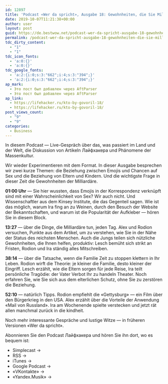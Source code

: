 ```yaml
---
id: 12897
title: 'Podcast «Wer da spricht», Ausgabe 18: Gewohnheiten, die Sie Milliardär'
date: 2019-10-07T11:21:38+00:00
author: user
layout: post
guid: https://de.bestwow.net/podcast-wer-da-spricht-ausgabe-18-gewohnheiten-die-sie-milliard-r/
permalink: /podcast-wer-da-spricht-ausgabe-18-gewohnheiten-die-sie-milliard-r/
tdc_dirty_content:
  - "1"
  - "1"
tdc_icon_fonts:
  - 'a:0:{}'
  - 'a:0:{}'
tdc_google_fonts:
  - 'a:2:{i:0;s:3:"662";i:4;s:3:"394";}'
  - 'a:2:{i:0;s:3:"662";i:4;s:3:"394";}'
ap_mark:
  - Это пост был добавлен через AftParser
  - Это пост был добавлен через AftParser
ap_link:
  - https://lifehacker.ru/kto-by-govoril-18/
  - https://lifehacker.ru/kto-by-govoril-18/
post_views_count:
  - "9"
  - "9"
categories:
  - Business
---
```

In diesem Podcast — Live-Gespräch über das, was passiert im Land und der Welt, die Diskussion von Artikeln Лайфхакера und Phänomene der Massenkultur.

Wir wieder Experimentieren mit dem Format. In dieser Ausgabe besprechen wir zwei kurze Themen: die Beziehung zwischen Emojis und Chancen auf Sex und die Beziehung von Eltern und Kindern. Und die wichtigste Frage in dieser Zeit die Gewohnheiten der Milliardäre.</p> 

**01:00 Uhr** — Sie hier wussten, dass Emojis in der Korrespondenz verknüpft sind mit einer Wahrscheinlichkeit von Sex? Wir auch nicht. Und Wissenschaftler aus dem Kinsey Institute, die das Gegenteil sagen. Wie ist das möglich, warum Ira fing an zu Weinen, durch den Besuch der Website der Bekanntschaften, und warum ist die Popularität der Aufkleber — hören Sie in diesem Block.

**13:27** — über die Dinge, die Milliardäre tun, jeden Tag. Alex und Rodion versuchen, Punkte aus dem Artikel, um zu verstehen, wie Sie in der Nähe der Status des reichsten Menschen. Auch die Jungs teilen sich nützliche Gewohnheiten, die Ihnen helfen, produktiv: Lesch bemüht sich strikt an Fristen, Rodion und Ira ständig alles Mitschreiben.

**38:14** — über die Tatsache, wenn die Familie Zeit zu stoppen klettern in Ihr Leben. Rodion wirft die Theorie: je kleiner die Familie, desto kleiner der Eingriff. Lesch erzählt, wie die Eltern sorgen für jede Reise, Ira teilt persönliche Tragödie: der Vater Verbot Ihr zu handeln Theater. Noch erfahren Sie, wie Sie sich aus dem elterlichen Schutz, ohne Sie zu zerstören die Beziehung.

**52:10** — natürlich Tipps. Rodion empfiehlt die «Gettysburg» — ein Film über den Bürgerkrieg in den USA. Alex erzählt über die Vorteile der Anwendung «Mail von Russland». Ira am Wochenende spielte verstecken und jetzt rät allen manchmal zurück in die kindheit.

Noch mehr interessante Gespräche und lustige Witze — in früheren Versionen «Wer da spricht».

Abonnieren Sie den Podcast Лайфхакера und hören Sie ihn dort, wo es bequem ist:

  * Simplecast →
  * RSS → 
  * iTunes →
  * Google Podcast →
  * «VKontakte» →
  * «Yandex.Musik» →